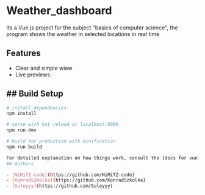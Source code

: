 # Weather_dashboard

Its a Vue.js project for the subject "basics of computer science", the program shows the weather in selected locations in real time

## Features

- Clear and simple wiew
- Live previews


## ## Build Setup

``` bash
# install dependencies
npm install

# serve with hot reload at localhost:8080
npm run dev

# build for production with minification
npm run build

For detailed explanation on how things work, consult the [docs for vue-loader](http://vuejs.github.io/vue-loader).
## Authors

- [NiMiTZ-code](https://github.com/NiMiTZ-code)
- [KonradSzkolka](https://github.com/KonradSzkolka)
- [Suleyyy](https://github.com/Suleyyy)
